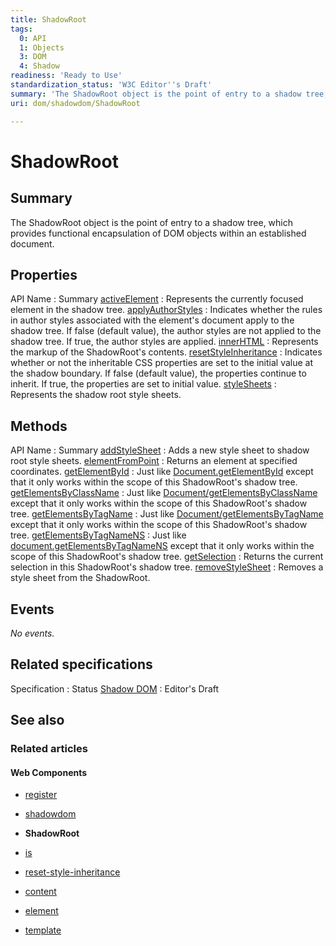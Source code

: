 ```yaml
---
title: ShadowRoot
tags:
  0: API
  1: Objects
  3: DOM
  4: Shadow
readiness: 'Ready to Use'
standardization_status: 'W3C Editor''s Draft'
summary: 'The ShadowRoot object is the point of entry to a shadow tree, which provides functional encapsulation of DOM objects within an established document.'
uri: dom/shadowdom/ShadowRoot

---
```

# ShadowRoot

## Summary

The ShadowRoot object is the point of entry to a shadow tree, which provides functional encapsulation of DOM objects within an established document.

## Properties

API Name
:   Summary
[activeElement](/dom/shadowdom/ShadowRoot/activeElement)
:   Represents the currently focused element in the shadow tree.
[applyAuthorStyles](/dom/shadowdom/ShadowRoot/applyAuthorStyles)
:   Indicates whether the rules in author styles associated with the element's document apply to the shadow tree. If false (default value), the author styles are not applied to the shadow tree. If true, the author styles are applied.
[innerHTML](/dom/shadowdom/ShadowRoot/innerHTML)
:   Represents the markup of the ShadowRoot's contents.
[resetStyleInheritance](/dom/shadowdom/ShadowRoot/resetStyleInheritance)
:   Indicates whether or not the inheritable CSS properties are set to the initial value at the shadow boundary. If false (default value), the properties continue to inherit. If true, the properties are set to initial value.
[styleSheets](/dom/shadowdom/ShadowRoot/styleSheets)
:   Represents the shadow root style sheets.

## Methods

API Name
:   Summary
[addStyleSheet](/dom/shadowdom/ShadowRoot/addStyleSheet)
:   Adds a new style sheet to shadow root style sheets.
[elementFromPoint](/dom/shadowdom/ShadowRoot/elementFromPoint)
:   Returns an element at specified coordinates.
[getElementById](/dom/shadowdom/ShadowRoot/getElementById)
:   Just like [Document.getElementById](/dom/Document/getElementById) except that it only works within the scope of this ShadowRoot's shadow tree.
[getElementsByClassName](/dom/shadowdom/ShadowRoot/getElementsByClassName)
:   Just like [Document/getElementsByClassName](/dom/Document/getElementsByClassName) except that it only works within the scope of this ShadowRoot's shadow tree.
[getElementsByTagName](/dom/shadowdom/ShadowRoot/getElementsByTagName)
:   Just like [Document/getElementsByTagName](/dom/Document/getElementsByTagName) except that it only works within the scope of this ShadowRoot's shadow tree.
[getElementsByTagNameNS](/dom/shadowdom/ShadowRoot/getElementsByTagNameNS)
:   Just like [document.getElementsByTagNameNS](/dom/Document/getElementsByTagNameNS) except that it only works within the scope of this ShadowRoot's shadow tree.
[getSelection](/dom/shadowdom/ShadowRoot/getSelection)
:   Returns the current selection in this ShadowRoot's shadow tree.
[removeStyleSheet](/dom/shadowdom/ShadowRoot/removeStyleSheet)
:   Removes a style sheet from the ShadowRoot.

## Events

*No events.*

## Related specifications

Specification
:   Status
[Shadow DOM](https://dvcs.w3.org/hg/webcomponents/raw-file/tip/spec/shadow/index.html#dfn-shadow-root)
:   Editor's Draft

## See also

### Related articles

#### Web Components

-   [register](/dom/Document/register)

-   [shadowdom](/dom/shadowdom)

-   **ShadowRoot**

-   [is](/html/attributes/is)

-   [reset-style-inheritance](/html/attributes/reset-style-inheritance)

-   [content](/html/elements/content)

-   [element](/html/elements/element)

-   [template](/html/elements/template)

